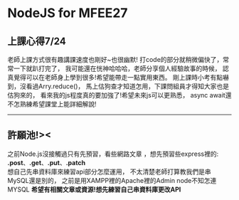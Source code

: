 # NodeJS for MFEE27 

## 上課心得7/24

老師上課方式很有趣講課速度也剛好~也很幽默!
打code的部分就稍微偏快了，常常一下就趴打完了，
我可能還在恍神哈哈哈，老師分享個人經驗故事的時候，
認真覺得可以在老師身上學到很多!希望能帶走一點實用東西。
剛上課時小考有點嚇到，沒看過Arry.reduce()，
馬上估狗查才知道怎用，下課問組員才得知大家也是估狗來的，
看來我的js程度真的要加強了!希望未來js可以更熟悉，
async await還不怎熟練希望課堂上能詳細解說!

***
## 許願池!><

之前Node.js沒接觸過只有先預習，看些網路文章
，想先預習些express裡的:
**.post**、**.get**、**.put**、**.patch**  
想自己先串資料庫來練習api部分怎麼運用，
不太清楚老師打算教我們是串MySQL還是別的，
之前是用XAMPP裡的Apache裡的Admin node不知怎連MYSQL
**希望有相關文章或資源!想先練習自己串資料庫更改API**





